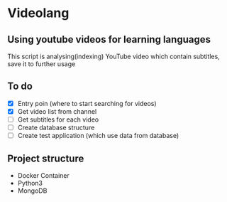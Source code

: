 # Videolang

## Using youtube videos for learning languages

This script is analysing(indexing) YouTube video which contain subtitles, save it to further usage

## To do

- [x] Entry poin (where to start searching for videos)
- [x] Get video list from channel
- [ ] Get subtitles for each video
- [ ] Create database structure
- [ ] Create test application (which use data from database)

## Project structure

- Docker Container
- Python3
- MongoDB